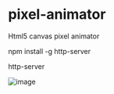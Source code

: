 # pixel-animator
Html5 canvas pixel animator

npm install -g http-server

http-server

![image](http://i.hizliresim.com/Yk9j9a.png)

